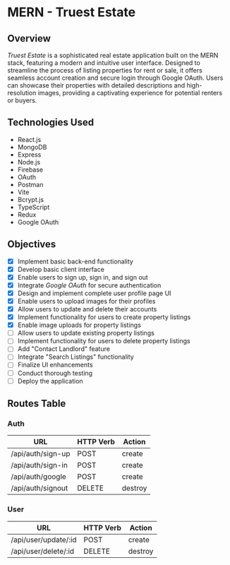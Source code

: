 # MERN - Truest Estate

## Overview

*Truest Estate* is a sophisticated real estate application built on the MERN stack, featuring a modern and intuitive user interface. Designed to streamline the process of listing properties for rent or sale, it offers seamless account creation and secure login through Google OAuth. Users can showcase their properties with detailed descriptions and high-resolution images, providing a captivating experience for potential renters or buyers.

## Technologies Used

- React.js
- MongoDB
- Express
- Node.js
- Firebase
- OAuth
- Postman
- Vite
- Bcrypt.js
- TypeScript
- Redux
- Google OAuth

## Objectives

- [x] Implement basic back-end functionality
- [x] Develop basic client interface
- [x] Enable users to sign up, sign in, and sign out
- [x] Integrate *Google OAuth* for secure authentication
- [x] Design and implement complete user profile page UI
- [x] Enable users to upload images for their profiles
- [x] Allow users to update and delete their accounts
- [x] Implement functionality for users to create property listings
- [x] Enable image uploads for property listings
- [ ] Allow users to update existing property listings
- [ ] Implement functionality for users to delete property listings
- [ ] Add "Contact Landlord" feature
- [ ] Integrate "Search Listings" functionality
- [ ] Finalize UI enhancements
- [ ] Conduct thorough testing
- [ ] Deploy the application

## Routes Table

### Auth

| **URL**           | **HTTP Verb** | **Action** |
| ----------------- | ------------- | ---------- |
| /api/auth/sign-up | POST          | create     |
| /api/auth/sign-in | POST          | create     |
| /api/auth/google  | POST          | create     |
| /api/auth/signout | DELETE        | destroy    |

### User

| **URL**              | **HTTP Verb** | **Action** |
| -------------------- | ------------- | ---------- |
| /api/user/update/:id | POST          | create     |
| /api/user/delete/:id | DELETE        | destroy    |
